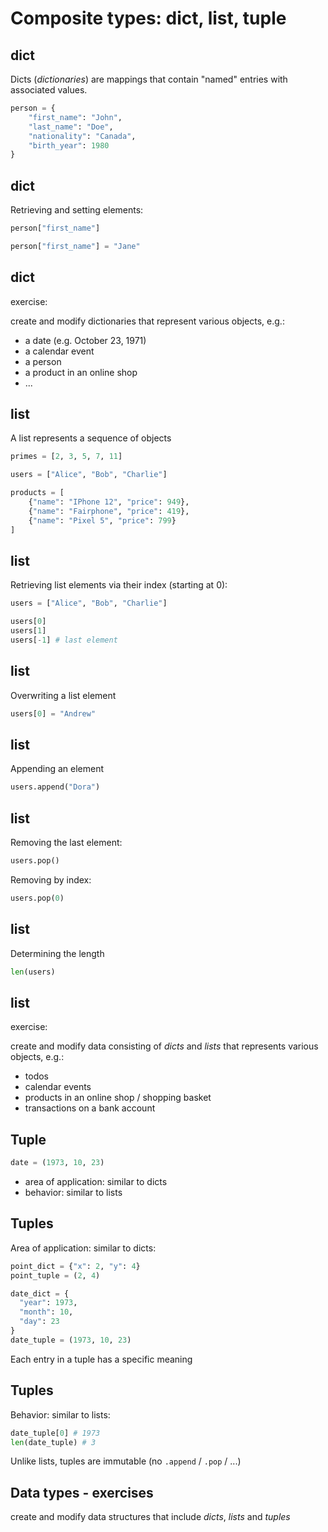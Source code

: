 # Composite types: dict, list, tuple

## dict

Dicts (_dictionaries_) are mappings that contain "named" entries with associated values.

```py
person = {
    "first_name": "John",
    "last_name": "Doe",
    "nationality": "Canada",
    "birth_year": 1980
}
```

## dict

Retrieving and setting elements:

```py
person["first_name"]
```

```py
person["first_name"] = "Jane"
```

## dict

exercise:

create and modify dictionaries that represent various objects, e.g.:

- a date (e.g. October 23, 1971)
- a calendar event
- a person
- a product in an online shop
- ...

## list

A list represents a sequence of objects

```py
primes = [2, 3, 5, 7, 11]

users = ["Alice", "Bob", "Charlie"]

products = [
    {"name": "IPhone 12", "price": 949},
    {"name": "Fairphone", "price": 419},
    {"name": "Pixel 5", "price": 799}
]
```

## list

Retrieving list elements via their index (starting at 0):

```py
users = ["Alice", "Bob", "Charlie"]

users[0]
users[1]
users[-1] # last element
```

## list

Overwriting a list element

```py
users[0] = "Andrew"
```

## list

Appending an element

```py
users.append("Dora")
```

## list

Removing the last element:

```py
users.pop()
```

Removing by index:

```py
users.pop(0)
```

## list

Determining the length

```py
len(users)
```

## list

exercise:

create and modify data consisting of _dicts_ and _lists_ that represents various objects, e.g.:

- todos
- calendar events
- products in an online shop / shopping basket
- transactions on a bank account

## Tuple

```py
date = (1973, 10, 23)
```

- area of application: similar to dicts
- behavior: similar to lists

## Tuples

Area of application: similar to dicts:

```py
point_dict = {"x": 2, "y": 4}
point_tuple = (2, 4)

date_dict = {
  "year": 1973,
  "month": 10,
  "day": 23
}
date_tuple = (1973, 10, 23)
```

Each entry in a tuple has a specific meaning

## Tuples

Behavior: similar to lists:

```py
date_tuple[0] # 1973
len(date_tuple) # 3
```

Unlike lists, tuples are immutable (no `.append` / `.pop` / ...)

## Data types - exercises

create and modify data structures that include _dicts_, _lists_ and _tuples_
